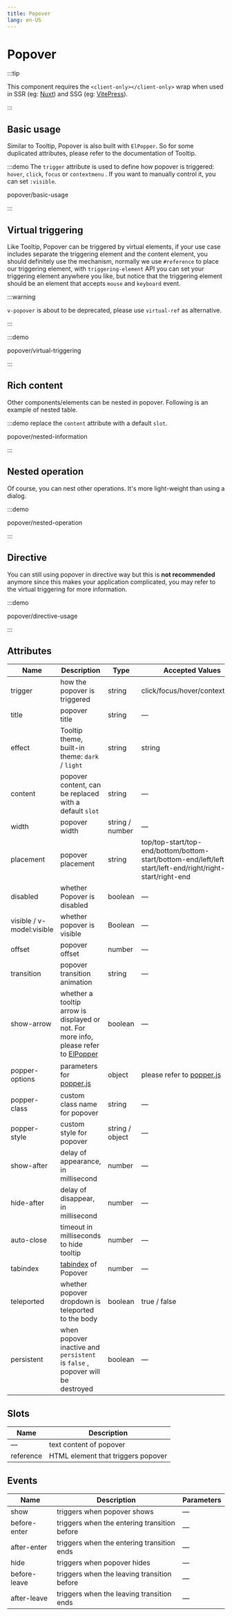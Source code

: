 ```yaml
---
title: Popover
lang: en-US
---
```


# Popover

:::tip

This component requires the `<client-only></client-only>` wrap when used in SSR (eg: [Nuxt](https://nuxt.com/v3)) and SSG (eg: [VitePress](https://vitepress.vuejs.org/)).

:::

## Basic usage

Similar to Tooltip, Popover is also built with `ElPopper`. So for some duplicated attributes, please refer to the documentation of Tooltip.

:::demo The `trigger` attribute is used to define how popover is triggered: `hover`, `click`, `focus` or `contextmenu` . If you want to manually control it, you can set `:visible`.

popover/basic-usage

:::

## Virtual triggering

Like Tooltip, Popover can be triggered by virtual elements, if your use case includes separate the triggering element and the content element, you should definitely use the mechanism, normally we use `#reference` to place our triggering element, with `triggering-element` API you can set your triggering element anywhere you like, but notice that the triggering element should be an element that accepts `mouse` and `keyboard` event.

:::warning

`v-popover` is about to be deprecated, please use `virtual-ref` as alternative.

:::

:::demo

popover/virtual-triggering

:::

## Rich content

Other components/elements can be nested in popover. Following is an example of nested table.

:::demo replace the `content` attribute with a default `slot`.

popover/nested-information

:::

## Nested operation

Of course, you can nest other operations. It's more light-weight than using a dialog.

:::demo

popover/nested-operation

:::

## Directive

You can still using popover in directive way but this is **not recommended** anymore since this makes your application
complicated, you may refer to the virtual triggering for more information.

:::demo

popover/directive-usage

:::

## Attributes

| Name                      | Description                                                                                                                                                               | Type            | Accepted Values                                                                                           | Default                                                                    |
| ------------------------- | ------------------------------------------------------------------------------------------------------------------------------------------------------------------------- | --------------- | --------------------------------------------------------------------------------------------------------- | -------------------------------------------------------------------------- |
| trigger                   | how the popover is triggered                                                                                                                                              | string          | click/focus/hover/contextmenu                                                                             | click                                                                      |
| title                     | popover title                                                                                                                                                             | string          | —                                                                                                         | —                                                                          |
| effect                    | Tooltip theme, built-in theme: `dark` / `light`                                                                                                                           | string          | string                                                                                                    | light                                                                      |
| content                   | popover content, can be replaced with a default `slot`                                                                                                                    | string          | —                                                                                                         | —                                                                          |
| width                     | popover width                                                                                                                                                             | string / number | —                                                                                                         | Min width 150px                                                            |
| placement                 | popover placement                                                                                                                                                         | string          | top/top-start/top-end/bottom/bottom-start/bottom-end/left/left-start/left-end/right/right-start/right-end | bottom                                                                     |
| disabled                  | whether Popover is disabled                                                                                                                                               | boolean         | —                                                                                                         | false                                                                      |
| visible / v-model:visible | whether popover is visible                                                                                                                                                | Boolean         | —                                                                                                         | false                                                                      |
| offset                    | popover offset                                                                                                                                                            | number          | —                                                                                                         | 0                                                                          |
| transition                | popover transition animation                                                                                                                                              | string          | —                                                                                                         | el-fade-in-linear                                                          |
| show-arrow                | whether a tooltip arrow is displayed or not. For more info, please refer to [ElPopper](https://github.com/vuesax-alphax/vuesax-alpha/tree/dev/packages/components/popper) | boolean         | —                                                                                                         | true                                                                       |
| popper-options            | parameters for [popper.js](https://popper.js.org/docs/v2/)                                                                                                                | object          | please refer to [popper.js](https://popper.js.org/docs/v2/)                                               | `{modifiers: [{name: 'computeStyles',options: {gpuAcceleration: false}}]}` |
| popper-class              | custom class name for popover                                                                                                                                             | string          | —                                                                                                         | —                                                                          |
| popper-style              | custom style for popover                                                                                                                                                  | string / object | —                                                                                                         | —                                                                          |
| show-after                | delay of appearance, in millisecond                                                                                                                                       | number          | —                                                                                                         | 0                                                                          |
| hide-after                | delay of disappear, in millisecond                                                                                                                                        | number          | —                                                                                                         | 200                                                                        |
| auto-close                | timeout in milliseconds to hide tooltip                                                                                                                                   | number          | —                                                                                                         | 0                                                                          |
| tabindex                  | [tabindex](https://developer.mozilla.org/en-US/docs/Web/HTML/Global_attributes/tabindex) of Popover                                                                       | number          | —                                                                                                         | —                                                                          |
| teleported                | whether popover dropdown is teleported to the body                                                                                                                        | boolean         | true / false                                                                                              | true                                                                       |
| persistent                | when popover inactive and `persistent` is `false` , popover will be destroyed                                                                                             | boolean         | —                                                                                                         | true                                                                       |

## Slots

| Name      | Description                        |
| --------- | ---------------------------------- |
| —         | text content of popover            |
| reference | HTML element that triggers popover |

## Events

| Name         | Description                                  | Parameters |
| ------------ | -------------------------------------------- | ---------- |
| show         | triggers when popover shows                  | —          |
| before-enter | triggers when the entering transition before | —          |
| after-enter  | triggers when the entering transition ends   | —          |
| hide         | triggers when popover hides                  | —          |
| before-leave | triggers when the leaving transition before  | —          |
| after-leave  | triggers when the leaving transition ends    | —          |

